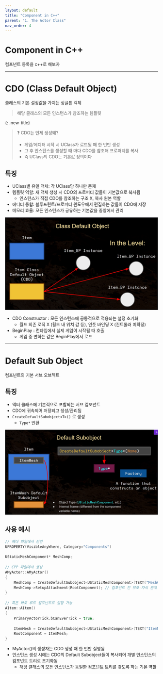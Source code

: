 ```yaml
---
layout: default
title: "Component in C++"
parent: "1. The Actor Class"
nav_order: 4
---
```


# Component in C++
컴포넌트 등록을 c++로 해보자

---

# CDO (Class Default Object)
클래스의 기본 설정값을 가지는 싱글톤 객체
> 해당 클래스의 모든 인스턴스가 참조하는 템플릿

{: .new-title}
> ❓ CDO는 언제 생성돼?
> - 게임/에디터 시작 시 UClass가 로드될 때 한 번만 생성
> - 그 후 인스턴스를 생성할 때 마다 CDO를 참조해 프로퍼티를 복사
> - 즉 UClass의 CDO는 기본값 정의이다

## 특징
- UClass별 유일 객체: 각 UClass당 하나만 존재
- 템플릿 역할: 새 객체 생성 시 CDO의 프로퍼티 값들이 기본값으로 복사됨
  - 인스턴스가 직접 CDO를 참조하는 구조 X, 복사 원본 역할
- 에디터 통합: 블루프린트/프로퍼티 윈도우에서 편집하는 값들이 CDO에 저장
- 메모리 효율: 모든 인스턴스가 공유하는 기본값을 중앙에서 관리

![](../../../../../images/UECOD.png)

- CDO Constructor : 모든 인스턴스에 공통적으로 적용되는 설정 초기화
  - 월드 의존 로직 X (월드 내 위치 값 등), 인풋 바인딩 X (컨트롤러 미확정) 
- BeginPlay : 런타임에서 실제 게임이 시작될 때 호출
  - 게임 중 변하는 값은 BeginPlay에서 로드

---

# Default Sub Object
컴포넌트의 기본 서브 오브젝트

## 특징
- 액터 클래스에 기본적으로 포함되는 서브 컴포넌트
- CDO에 귀속되어 저장되고 생성/관리됨
- `CreateDefaultSubobject<T>()` 로 생성
  - `Type*` 반환 

![](../../../../../images/UEDSO.png)

## 사용 예시
```c++
// 헤더 파일에서 선언
UPROPERTY(VisibleAnyWhere, Category="Components")

UStaticMeshComponent* MeshComp;

// CPP 파일에서 생성
AMyActor::AMyActor()
{
    MeshComp = CreateDefaultSubobject<UStaticMeshComponent>(TEXT("MeshComp"));
    MeshComp->SetupAttachment(RootComponent); // 컴포넌트 간 부모-자식 관계 설정
}

// 혹은 바로 루트 컴포넌트로 설정 가능
AItem::AItem()
{
	PrimaryActorTick.bCanEverTick = true;

	ItemMesh = CreateDefaultSubobject<UStaticMeshComponent>(TEXT("ItemMeshComponent"));
	RootComponent = ItemMesh;
}
```

- MyActor()의 생성자는 CDO 생성 때 한 번만 실행됨
- 인스턴스 생성 시에는 CDO의 Default Subobject들이 복사되어 개별 인스턴스의 컴포넌트 트리로 초기화됨
  - 해당 클래스의 모든 인스턴스가 동일한 컴포넌트 트리를 갖도록 하는 기본 역할
